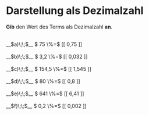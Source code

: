 <!--
version:  0.0.1

language: de

@style
main > *:not(:last-child) {
  margin-bottom: 3rem;
}

input {
    text-align: center;
}

.flex-container {
    display: flex;
    flex-wrap: wrap;
    align-items: stretch;
    gap: 20px;
}

.flex-child {
    flex: 1;
    min-width: 350px;
    margin-right: 20px;
}

@media (max-width: 400px) {
    .flex-child {
        flex: 100%;
        margin-right: 0;
    }
}
@end

formula: \carry   \textcolor{red}{\scriptsize #1}
formula: \digit   \rlap{\carry{#1}}\phantom{#2}#2
formula: \permil  \text{‰}

import: https://raw.githubusercontent.com/LiaTemplates/Tikz-Jax/main/README.md

script: https://cdn.jsdelivr.net/gh/LiaTemplates/Tikz-Jax@main/dist/index.js


tags: Dezimalzahlen, Prozent, sehr leicht, sehr niedrig, Angeben

comment: Wandle die Prozentzahl in eine Dezimalzahl um.

author: Martin Lommatzsch

-->




# Darstellung als Dezimalzahl

**Gib** den Wert des Terms als Dezimalzahl **an**.

<section class="flex-container">

<div class="flex-child">
<br>
__$a)\;\;$__ $ 75 \%=$ [[  0,75  ]]
<br>
</div> 
<div class="flex-child">
<br>
__$b)\;\;$__ $ 3,2 \%=$ [[  0,032  ]]
<br>
</div> 
<div class="flex-child">
<br>
__$c)\;\;$__ $ 154,5 \%=$ [[  1,545  ]]
<br>
</div> 
<div class="flex-child">
<br>
__$d)\;\;$__ $ 80 \%=$ [[  0,8  ]]
<br>
</div> 
<div class="flex-child">
<br>
__$e)\;\;$__ $ 641 \%=$ [[  6,41  ]]
<br>
</div> 
<div class="flex-child">
<br>
__$f)\;\;$__ $ 0,2 \%=$ [[  0,002  ]]
<br>
</div> 
</section>
<br>
<br>
<br>
<br>

